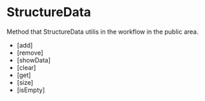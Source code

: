 # StructureData

Method that StructureData utilis in the workflow in the public area.

- [add]
- [remove]
- [showData]
- [clear]
- [get]
- [size]
- [isEmpty]

  
  
  

